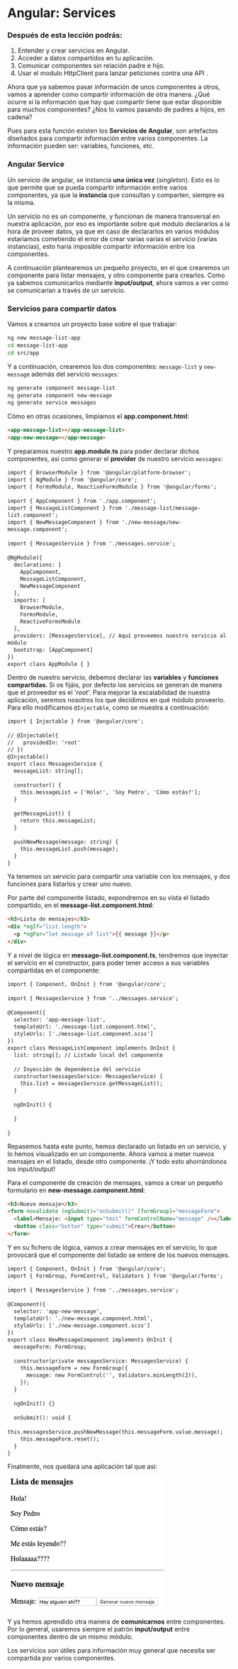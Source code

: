 # Angular: Services

### Después de esta lección podrás:

1. Entender y crear servicios en Angular.
2. Acceder a datos compartidos en tu aplicación.
3. Comunicar componentes sin relación padre e hijo.
4. Usar el modulo HttpClient para lanzar peticiones contra una API .

Ahora que ya sabemos pasar información de unos componentes a otros, vamos a aprender como compartir información de otra manera. ¿Qué ocurre si la información que hay que compartir tiene que estar disponible para muchos componentes? ¿Nos lo vamos pasando de padres a hijos, en cadena? 

Pues para esta función existen los **Servicios de Angular**, son artefactos diseñados para compartir información entre varios componentes. La información pueden ser: variables, funciones, etc.

### Angular Service

Un servicio de angular, se instancia **una única vez** (*singleton*). Esto es lo que permite que se pueda compartir información entre varios componentes, ya que la **instancia** que consultan y comparten, siempre es la misma.

Un servicio no es un componente, y funcionan de manera transversal en nuestra aplicación, por eso es importante sobre qué modulo declararlos a la hora de proveer datos, ya que en caso de declararlos en varios módulos estaríamos cometiendo el error de crear varias varias el servicio (varias instancias), esto haría imposible compartir información entre los componentes.

A continuación plantearemos un pequeño proyecto, en el que crearemos un componente para listar mensajes, y otro componente para crearlos. Como ya sabemos comunicarlos mediante **input/output**, ahora vamos a ver como se comunicarían a través de un servicio.

### Servicios para compartir datos

Vamos a crearnos un proyecto base sobre el que trabajar:

```bash
ng new message-list-app
cd message-list-app
cd src/app
```

Y a continuación, crearemos los dos componentes: `message-list` y `new-message` además del servicio `messages`:

```bash
ng generate component message-list
ng generate component new-message
ng generate service messages
```

Cómo en otras ocasiones, limpiamos el **app.component.html**:

```html
<app-message-list></app-message-list>
<app-new-message></app-message>
```

Y preparamos nuestro **app.module.ts** para poder declarar dichos componentes, así como generar el **provider** de nuestro servicio `messages`:

```tsx
import { BrowserModule } from '@angular/platform-browser';
import { NgModule } from '@angular/core';
import { FormsModule, ReactiveFormsModule } from '@angular/forms';

import { AppComponent } from './app.component';
import { MessageListComponent } from './message-list/message-list.component';
import { NewMessageComponent } from './new-message/new-message.component';

import { MessagesService } from './messages.service';

@NgModule({
  declarations: [
    AppComponent,
    MessageListComponent,
    NewMessageComponent
  ],
  imports: [
    BrowserModule,
    FormsModule,
    ReactiveFormsModule
  ],
  providers: [MessagesService], // Aquí proveemos nuestro servicio al módulo
  bootstrap: [AppComponent]
})
export class AppModule { }
```

Dentro de nuestro servicio, debemos declarar las **variables** y **funciones** **compartidas**. Si os fijáis, por defecto los servicios se generan de manera que el proveedor es el '*root*'. Para mejorar la escalabilidad de nuestra aplicación, seremos nosotros los que decidimos en qué módulo proveerlo. Para ello modificamos `@Injectable`, como se muestra a continuación:

```tsx
import { Injectable } from '@angular/core';

// @Injectable({
//   providedIn: 'root'
// })
@Injectable()
export class MessagesService {
  messageList: string[];

  constructor() {
    this.messageList = ['Hola!', 'Soy Pedro', 'Cómo estás?'];
  }

  getMessageList() {
    return this.messageList;
  }

  pushNewMessage(message: string) {
    this.messageList.push(message);
  }
}
```

Ya tenemos un servicio para compartir una variable con los mensajes, y dos funciones para listarlos y crear uno nuevo.

Por parte del componente listado, expondremos en su vista el listado compartido, en el **message-list.component.html**:

```html
<h3>Lista de mensajes</h3>
<div *ngIf="list.length">
  <p *ngFor="let message of list">{{ message }}</p>
</div>
```

Y a nivel de lógica en **message-list.component.ts**, tendremos que inyectar el servicio en el constructor, para poder tener acceso a sus variables compartidas en el componente:

```tsx
import { Component, OnInit } from '@angular/core';

import { MessagesService } from '../messages.service';

@Component({
  selector: 'app-message-list',
  templateUrl: './message-list.component.html',
  styleUrls: ['./message-list.component.scss']
})
export class MessageListComponent implements OnInit {
  list: string[]; // Listado local del componente

  // Inyección de dependencia del servicio
  constructor(messagesService: MessagesService) {
    this.list = messagesService.getMessageList();
  }

  ngOnInit() {

  }

}
```

Repasemos hasta este punto, hemos declarado un listado en un servicio, y lo hemos visualizado en un componente. Ahora vamos a meter nuevos mensajes en el listado, desde otro componente. ¡Y todo esto ahorrándonos los input/output!

Para el componente de creación de mensajes, vamos a crear un pequeño formulario en **new-message.component.html**:

```html
<h3>Nuevo mensaje</h3>
<form novalidate (ngSubmit)="onSubmit()" [formGroup]="messageForm">
  <label>Mensaje: <input type="text" formControlName="message" /></label>
  <button class="button" type="submit">Crear</button>
</form>
```

Y en su fichero de lógica, vamos a crear mensajes en el servicio, lo que provocará que el componente del listado se entere de los nuevos mensajes.

```tsx
import { Component, OnInit } from '@angular/core';
import { FormGroup, FormControl, Validators } from '@angular/forms';

import { MessagesService } from '../messages.service';

@Component({
  selector: 'app-new-message',
  templateUrl: './new-message.component.html',
  styleUrls: ['./new-message.component.scss']
})
export class NewMessageComponent implements OnInit {
  messageForm: FormGroup;

  constructor(private messagesService: MessagesService) {
    this.messageForm = new FormGroup({
      message: new FormControl('', Validators.minLength(2)),
    });
  }

  ngOnInit() {}

  onSubmit(): void {
    this.messagesService.pushNewMessage(this.messageForm.value.message);
    this.messageForm.reset();
  }
}
```

Finalmente, nos quedará una aplicación tal que así:

![./assets/06/Untitled.png](./assets/06/Untitled.png)

Y ya hemos aprendido otra manera de **comunicarnos** entre componentes. Por lo general, usaremos siempre el patrón **input/output** entre componentes dentro de un mismo módulo.

Los servicios son útiles para información muy general que necesita ser compartida por varios componentes.